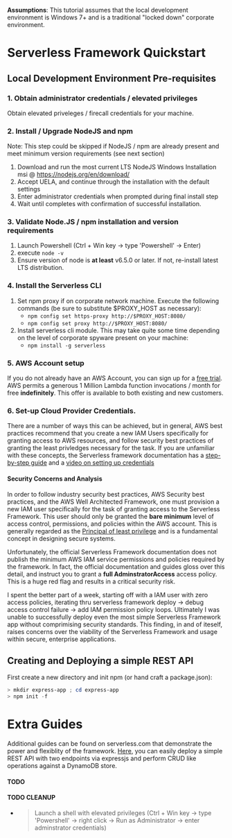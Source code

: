**Assumptions**: This tutorial assumes that the local development environment is Windows 7+ and is a traditional "locked down" corporate environment.
# Serverless Framework Quickstart
## Local Development Environment Pre-requisites
### 1.  Obtain administrator credentials / elevated privileges
Obtain elevated priveleges / firecall credentials for your machine.
### 2.  Install / Upgrade NodeJS  and npm
Note: This step could be skipped if NodeJS / npm are already present and meet minimum version requirements (see next section)
  1. Download and run the most current LTS NodeJS Windows Installation msi @ https://nodejs.org/en/download/
  1. Accept UELA, and continue through the installation with the default settings
  1. Enter administrator credentials when prompted during final install step
  1. Wait until completes with confirmation of successful installation.
### 3.  Validate Node.JS / npm installation and version requirements
  1. Launch Powershell (Ctrl + Win key -> type 'Powershell' -> Enter)  
  1. execute `node -v`
  1. Ensure version of node is **at least** v6.5.0 or later.  If not, re-install latest LTS distribution.
### 4.  Install the Serverless CLI
  1. Set npm proxy if on corporate network machine.  Execute the following commands (be sure to substitute $PROXY_HOST as necessary):
      * `npm config set https-proxy http://$PROXY_HOST:8080/`
      * `npm config set proxy http://$PROXY_HOST:8080/`
  1. Install serverless cli module.  This may take quite some time depending on the level of corporate spyware present on your machine:
      * `npm install -g serverless`
### 5.  AWS Account setup
  If you do not already have an AWS Account, you can sign up for a [free trial](https://aws.amazon.com/s/dm/optimization/server-side-test/free-tier/free_np/).  AWS permits a generous 1 Million Lambda function invocations / month for free **indefinitely**.  This offer is available to both existing and new customers.  

### 6.  Set-up Cloud Provider Credentials.
There are a number of ways this can be achieved, but in general, AWS best practices recommend that you create a new IAM Users specifically for granting access to AWS resources, and follow security best practices of granting the least privledges necessary for the task.  If you are unfamiliar with these concepts, the Serverless framework documentation has a [step-by-step guide](https://serverless.com/framework/docs/providers/aws/guide/credentials/) and a [video on setting up credentials](https://www.youtube.com/watch?v=HSd9uYj2LJA)

#### Security Concerns and Analysis
In order to follow industry security best practices, AWS Security best practices, and the AWS Well Architected Framework, one must provision a new IAM user specifically for the task of granting access to the Serverless Framework.   This user should only be granted the **bare minimum** level of access control, permissions, and policies within the AWS account.  This is generally regarded as the [Principal of least privilege](https://en.wikipedia.org/wiki/Principle_of_least_privilege) and is a fundamental concept in designing secure systems.

Unfortunately, the official Serverless Framework documentation does not publish the minimum AWS IAM service permissions and policies required by the framework.  In fact, the official documentation and guides gloss over this detail, and instruct you to grant a **full AdminstratorAccess** access policy.  This is a huge red flag and results in a critical security risk.  

I spent the better part of a week, starting off with a IAM user with zero access policies, iterating thru serverless framework deploy -> debug access control failure -> add IAM permission policy loops.  Ultimately I was unable to successfully deploy even the most simple Serverless Framework app without comprimising security standards.  This finding, in and of iteself, raises concerns over the viability of the Serverless Framework and usage within secure, enterprise applications.

## Creating and Deploying a simple REST API
First create a new directory and init npm (or hand craft a package.json):

```powershell
> mkdir express-app ; cd express-app
> npm init -f
```



# Extra Guides
Additional guides can be found on serverless.com that demonstrate the power and flexiblity of the framework.  [Here](https://serverless.com/blog/serverless-express-rest-api/), you can easily deploy a simple REST API with two endpoints via expressjs and perform CRUD like operations against a DynamoDB store.
#### TODO 

#### TODO CLEANUP 
- >Launch a shell with elevated privileges (Ctrl + Win key -> type 'Powershell' -> right click -> Run as Administrator -> enter adminstrator credentials)
 
